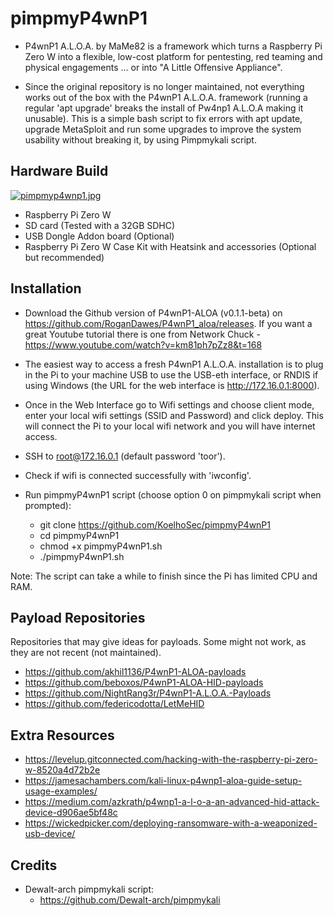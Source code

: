 # pimpmyP4wnP1
 
- P4wnP1 A.L.O.A. by MaMe82 is a framework which turns a Raspberry Pi Zero W into a flexible, low-cost platform for pentesting, red teaming and physical engagements ... or into "A Little Offensive Appliance".

- Since the original repository is no longer maintained, not everything works out of the box with the P4wnP1 A.L.O.A. framework (running a regular 'apt upgrade' breaks the install of Pw4np1 A.L.O.A making it unusable). This is a simple bash script to fix errors with apt update, upgrade MetaSploit and run some upgrades to improve the system usability without breaking it, by using Pimpmykali script.

## Hardware Build

[![pimpmyp4wnp1.jpg](https://i.postimg.cc/90w6ryxN/pimpmyp4wnp1.jpg)](https://postimg.cc/H8HZN81Q)

- Raspberry Pi Zero W
- SD card (Tested with a 32GB SDHC) 
- USB Dongle Addon board (Optional)
- Raspberry Pi Zero W Case Kit with Heatsink and accessories (Optional but recommended)

## Installation

- Download the Github version of P4wnP1-ALOA (v0.1.1-beta) on https://github.com/RoganDawes/P4wnP1_aloa/releases. If you want a great Youtube tutorial there is one from Network Chuck - https://www.youtube.com/watch?v=km81ph7pZz8&t=168

- The easiest way to access a fresh P4wnP1 A.L.O.A. installation is to plug in the Pi to your machine USB to use the USB-eth interface, or RNDIS if using Windows (the URL for the web interface is http://172.16.0.1:8000).

- Once in the Web Interface go to Wifi settings and choose client mode, enter your local wifi settings (SSID and Password) and click deploy. This will connect the Pi to your local wifi network and you will have internet access.

- SSH to root@172.16.0.1 (default password 'toor').

- Check if wifi is connected successfully with 'iwconfig'.

- Run pimpmyP4wnP1 script (choose option 0 on pimpmykali script when prompted):
  - git clone https://github.com/KoelhoSec/pimpmyP4wnP1
  - cd pimpmyP4wnP1
  - chmod +x pimpmyP4wnP1.sh
  - ./pimpmyP4wnP1.sh

Note: The script can take a while to finish since the Pi has limited CPU and RAM. 

## Payload Repositories
Repositories that may give ideas for payloads. Some might not work, as they are not recent (not maintained).

- https://github.com/akhil1136/P4wnP1-ALOA-payloads
- https://github.com/beboxos/P4wnP1-ALOA-HID-payloads
- https://github.com/NightRang3r/P4wnP1-A.L.O.A.-Payloads
- https://github.com/federicodotta/LetMeHID

## Extra Resources

- https://levelup.gitconnected.com/hacking-with-the-raspberry-pi-zero-w-8520a4d72b2e
- https://jamesachambers.com/kali-linux-p4wnp1-aloa-guide-setup-usage-examples/
- https://medium.com/azkrath/p4wnp1-a-l-o-a-an-advanced-hid-attack-device-d906ae5bf48c
- https://wickedpicker.com/deploying-ransomware-with-a-weaponized-usb-device/

## Credits
- Dewalt-arch pimpmykali script:
  - https://github.com/Dewalt-arch/pimpmykali
